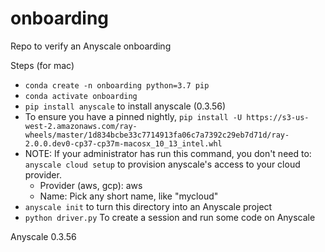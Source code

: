 # onboarding

Repo to verify an Anyscale onboarding

Steps (for mac)

* `conda create -n onboarding python=3.7 pip`
* `conda activate onboarding`
* `pip install anyscale` to install anyscale (0.3.56)
* To ensure you have a pinned nightly, `pip install -U https://s3-us-west-2.amazonaws.com/ray-wheels/master/1d834bcbe33c7714913fa06c7a7392c29eb7d71d/ray-2.0.0.dev0-cp37-cp37m-macosx_10_13_intel.whl`
* NOTE: If your administrator has run this command, you don't need to:
  `anyscale cloud setup` to provision anyscale's access to your cloud provider.
  * Provider (aws, gcp): aws
  * Name: Pick any short name, like "mycloud"
* `anyscale init` to turn this directory into an Anyscale project
* `python driver.py` To create a session and run some code on Anyscale

Anyscale 0.3.56
